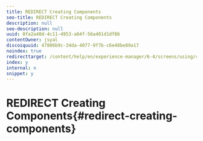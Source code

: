```yaml
---
title: REDIRECT Creating Components
seo-title: REDIRECT Creating Components
description: null
seo-description: null
uuid: 0fa2a40d-4c11-4953-a64f-56a401d1df86
contentOwner: jsyal
discoiquuid: 47806b9c-34da-4077-9f7b-c6e48be89a17
noindex: true
redirecttarget: /content/help/en/experience-manager/6-4/screens/using/creating-components
index: y
internal: n
snippet: y
---
```


# REDIRECT Creating Components{#redirect-creating-components}

